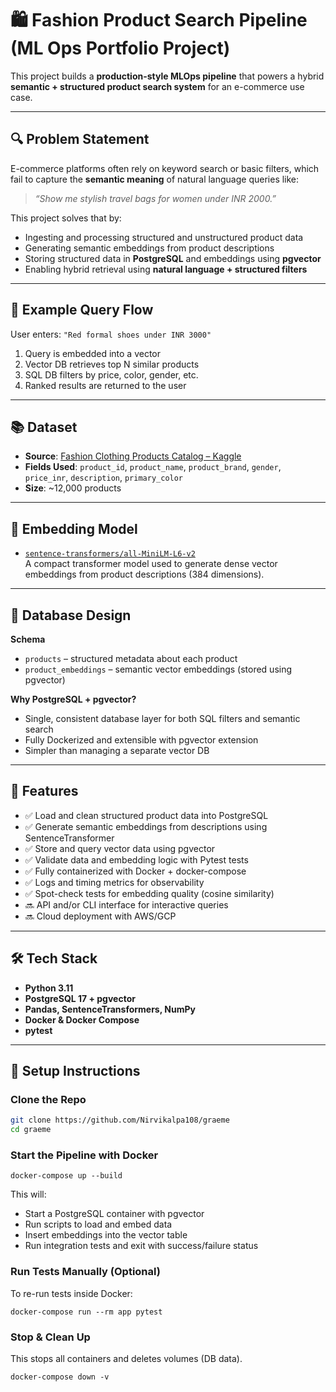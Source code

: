 # 🛍️ Fashion Product Search Pipeline (ML Ops Portfolio Project)

This project builds a **production-style MLOps pipeline** that powers a hybrid **semantic + structured product search system** for an e-commerce use case.

---

## 🔍 Problem Statement

E-commerce platforms often rely on keyword search or basic filters, which fail to capture the **semantic meaning** of natural language queries like:

> *“Show me stylish travel bags for women under INR 2000.”*

This project solves that by:
- Ingesting and processing structured and unstructured product data
- Generating semantic embeddings from product descriptions
- Storing structured data in **PostgreSQL** and embeddings using **pgvector**
- Enabling hybrid retrieval using **natural language + structured filters**

---

## 🧠 Example Query Flow

User enters: `"Red formal shoes under INR 3000"`

1. Query is embedded into a vector
2. Vector DB retrieves top N similar products
3. SQL DB filters by price, color, gender, etc.
4. Ranked results are returned to the user

---

## 📚 Dataset

- **Source**: [Fashion Clothing Products Catalog – Kaggle](https://www.kaggle.com/datasets/shivamb/fashion-clothing-products-catalog)
- **Fields Used**: `product_id`, `product_name`, `product_brand`, `gender`, `price_inr`, `description`, `primary_color`
- **Size**: ~12,000 products

---

## 🤖 Embedding Model

- [`sentence-transformers/all-MiniLM-L6-v2`](https://huggingface.co/sentence-transformers/all-MiniLM-L6-v2)  
  A compact transformer model used to generate dense vector embeddings from product descriptions (384 dimensions).

---

## 🧾 Database Design

**Schema**

- `products` – structured metadata about each product
- `product_embeddings` – semantic vector embeddings (stored using pgvector)

**Why PostgreSQL + pgvector?**
- Single, consistent database layer for both SQL filters and semantic search
- Fully Dockerized and extensible with pgvector extension
- Simpler than managing a separate vector DB

---

## 🧪 Features

- ✅ Load and clean structured product data into PostgreSQL
- ✅ Generate semantic embeddings from descriptions using SentenceTransformer
- ✅ Store and query vector data using pgvector
- ✅ Validate data and embedding logic with Pytest tests
- ✅ Fully containerized with Docker + docker-compose
- ✅ Logs and timing metrics for observability
- ✅ Spot-check tests for embedding quality (cosine similarity)
- 🔜 API and/or CLI interface for interactive queries
- 🔜 Cloud deployment with AWS/GCP

---

## 🛠️ Tech Stack

- **Python 3.11**
- **PostgreSQL 17 + pgvector**
- **Pandas, SentenceTransformers, NumPy**
- **Docker & Docker Compose**
- **pytest**
---

## 🚀 Setup Instructions

### Clone the Repo

```bash
git clone https://github.com/Nirvikalpa108/graeme
cd graeme
```

### Start the Pipeline with Docker
`docker-compose up --build`

This will:
- Start a PostgreSQL container with pgvector
- Run scripts to load and embed data
- Insert embeddings into the vector table
- Run integration tests and exit with success/failure status

### Run Tests Manually (Optional)
To re-run tests inside Docker:

`docker-compose run --rm app pytest`

### Stop & Clean Up
This stops all containers and deletes volumes (DB data).

`docker-compose down -v`